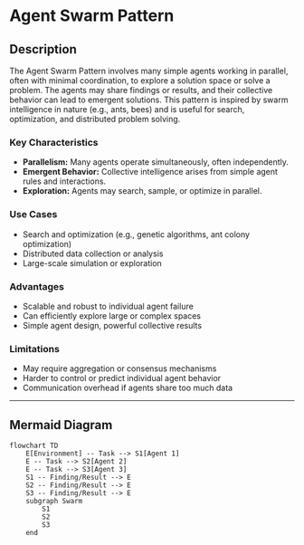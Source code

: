 # Agent Swarm Pattern

## Description

The Agent Swarm Pattern involves many simple agents working in parallel, often with minimal coordination, to explore a solution space or solve a problem. The agents may share findings or results, and their collective behavior can lead to emergent solutions. This pattern is inspired by swarm intelligence in nature (e.g., ants, bees) and is useful for search, optimization, and distributed problem solving.

### Key Characteristics

- **Parallelism:** Many agents operate simultaneously, often independently.
- **Emergent Behavior:** Collective intelligence arises from simple agent rules and interactions.
- **Exploration:** Agents may search, sample, or optimize in parallel.

### Use Cases

- Search and optimization (e.g., genetic algorithms, ant colony optimization)
- Distributed data collection or analysis
- Large-scale simulation or exploration

### Advantages

- Scalable and robust to individual agent failure
- Can efficiently explore large or complex spaces
- Simple agent design, powerful collective results

### Limitations

- May require aggregation or consensus mechanisms
- Harder to control or predict individual agent behavior
- Communication overhead if agents share too much data

---

## Mermaid Diagram

```mermaid
flowchart TD
    E[Environment] -- Task --> S1[Agent 1]
    E -- Task --> S2[Agent 2]
    E -- Task --> S3[Agent 3]
    S1 -- Finding/Result --> E
    S2 -- Finding/Result --> E
    S3 -- Finding/Result --> E
    subgraph Swarm
        S1
        S2
        S3
    end
```
